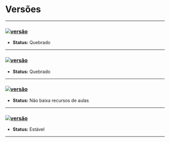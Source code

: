 # Versões

---

### [![versão](https://img.shields.io/badge/Versão-1.0.0-red?style=for-the-badge)](https://raw.githubusercontent.com/PauloCesar-dev404/Baixar-cursos-da-plataforma-udemy/refs/heads/main/versions/StudyFetch%20setupamdx64_v1_0_0.exe)
- **Status:** Quebrado

---

### [![versão](https://img.shields.io/badge/Versão-1.0.1-orange?style=for-the-badge)](https://raw.githubusercontent.com/PauloCesar-dev404/Baixar-cursos-da-plataforma-udemy/refs/heads/main/versions/StudyFetch%20setupamdx64_v1_0_1.exe)
- **Status:** Quebrado

---

### [![versão](https://img.shields.io/badge/Versão-1.0.2-yellow?style=for-the-badge)](https://raw.githubusercontent.com/PauloCesar-dev404/Baixar-cursos-da-plataforma-udemy/refs/heads/main/versions/StudyFetch%20setupamdx64_v1_0_2.exe)
- **Status:** Não baixa recursos de aulas

---

### [![versão](https://img.shields.io/badge/Versão-1.0.3-green?style=for-the-badge)](https://raw.githubusercontent.com/PauloCesar-dev404/Baixar-cursos-da-plataforma-udemy/refs/heads/main/versions/StudyFetch%20setupamdx64_v1_0_3.exe)
- **Status:** Estável

---
